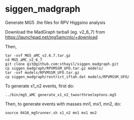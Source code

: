# siggen_madgraph
Generate MG5 .lhe files for RPV Higgsino analysis 

Download the MadGraph tarball (eg. v2_6_7) from https://launchpad.net/mg5amcnlo/+download 

Then,
```
tar -xvf MG5_aMC_v2.6.7.tar.gz 
cd MG5_aMC_v2_6_7
git clone git@github.com:sthayil/siggen_madgraph.git
cp siggen_madgraph/RPVMSSM_UFO.tar.gz models/
tar -xvf models/RPVMSSM_UFO.tar.gz
cp siggen_madgraph/restrict_iftah.dat models/RPVMSSM_UFO/
```

To generate x1_n2 events, first do:
```
../bin/mg5_aMC generate_x1_n2_twoorthreeleptons.mg5
```

Then, to generate events with masses mn1, mx1, mn2, do:
```
source 0416_mg5runner.sh x1_n2 mn1 mx1 mn2
```